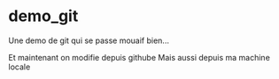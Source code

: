 # demo_git
Une demo de git qui se passe mouaif bien...

Et maintenant on modifie depuis githube
Mais aussi depuis ma machine locale

